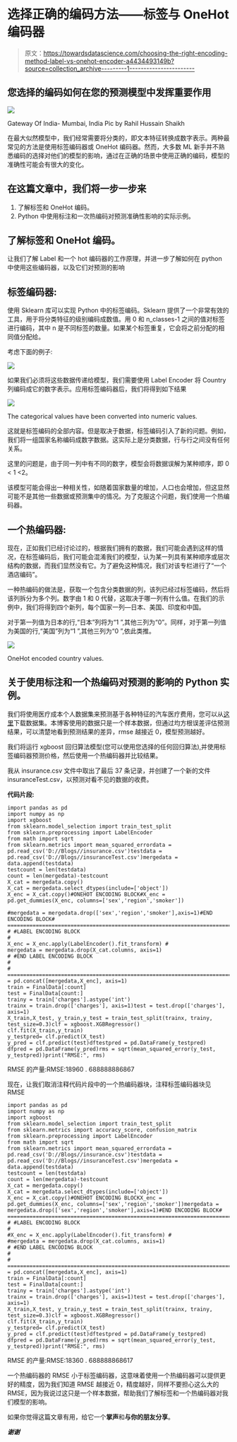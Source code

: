 # 选择正确的编码方法——标签与 OneHot 编码器

> 原文：<https://towardsdatascience.com/choosing-the-right-encoding-method-label-vs-onehot-encoder-a4434493149b?source=collection_archive---------1----------------------->

## 您选择的编码如何在您的预测模型中发挥重要作用

![](img/dd0da56b56a9c21d05f04d901ea45b50.png)

Gateway Of India- Mumbai, India Pic by Rahil Hussain Shaikh

在最大似然模型中，我们经常需要将分类的，即文本特征转换成数字表示。两种最常见的方法是使用标签编码器或 OneHot 编码器。然而，大多数 ML 新手并不熟悉编码的选择对他们的模型的影响，通过在正确的场景中使用正确的编码，模型的准确性可能会有很大的变化。

## 在这篇文章中，我们将一步一步来

1.  了解标签和 OneHot 编码。
2.  Python 中使用标注和一次热编码对预测准确性影响的实际示例。

## 了解标签和 OneHot 编码。

让我们了解 Label 和一个 hot 编码器的工作原理，并进一步了解如何在 python 中使用这些编码器，以及它们对预测的影响

## 标签编码器:

使用 Sklearn 库可以实现 Python 中的标签编码。Sklearn 提供了一个非常有效的工具，用于将分类特征的级别编码成数值。用 0 和 n_classes-1 之间的值对标签进行编码，其中 n 是不同标签的数量。如果某个标签重复，它会将之前分配的相同值分配给。

考虑下面的例子:

![](img/e295c1da62da537aff9db386a45df1f4.png)

如果我们必须将这些数据传递给模型，我们需要使用 Label Encoder 将 Country 列编码成它的数字表示。应用标签编码器后，我们将得到如下结果

![](img/f1e3cdf1f9cd6b14ebf88893a84c0fde.png)

The categorical values have been converted into numeric values.

这就是标签编码的全部内容。但是取决于数据，标签编码引入了新的问题。例如，我们将一组国家名称编码成数字数据。这实际上是分类数据，行与行之间没有任何关系。

这里的问题是，由于同一列中有不同的数字，模型会将数据误解为某种顺序，即 0 < 1 <2。

该模型可能会得出一种相关性，如随着国家数量的增加，人口也会增加，但这显然可能不是其他一些数据或预测集中的情况。为了克服这个问题，我们使用一个热编码器。

## 一个热编码器:

现在，正如我们已经讨论过的，根据我们拥有的数据，我们可能会遇到这样的情况，在标签编码后，我们可能会混淆我们的模型，认为某一列具有某种顺序或层次结构的数据，而我们显然没有它。为了避免这种情况，我们对该专栏进行了“一个酒店编码”。

一种热编码的做法是，获取一个包含分类数据的列，该列已经过标签编码，然后将该列拆分为多个列。数字由 1 和 0 代替，这取决于哪一列有什么值。在我们的示例中，我们将得到四个新列，每个国家一列—日本、美国、印度和中国。

对于第一列值为日本的行,“日本”列将为“1 ”,其他三列为“0”。同样，对于第一列值为美国的行,“美国”列为“1 ”,其他三列为“0 ”,依此类推。

![](img/e43d77079d58aa69a3748a4196ad7dc5.png)

OneHot encoded country values.

## 关于使用标注和一个热编码对预测的影响的 Python 实例。

我们将使用医疗成本个人数据集来预测基于各种特征的汽车医疗费用，您可以从[这里](https://www.kaggle.com/mirichoi0218/insurance/home)下载数据集。本博客使用的数据只是一个样本数据，但通过均方根误差评估预测结果，可以清楚地看到预测结果的差异，rmse 越接近 0，模型预测越好。

我们将运行 xgboost 回归算法模型(您可以使用您选择的任何回归算法),并使用标签编码器预测价格，然后使用一个热编码器并比较结果。

我从 insurance.csv 文件中取出了最后 37 条记录，并创建了一个新的文件 insuranceTest.csv，以预测对看不见的数据的收费。

**代码片段:**

```
import pandas as pd
import numpy as np
import xgboost
from sklearn.model_selection import train_test_split
from sklearn.preprocessing import LabelEncoder
from math import sqrt
from sklearn.metrics import mean_squared_errordata = pd.read_csv('D://Blogs//insurance.csv')testdata = pd.read_csv('D://Blogs//insuranceTest.csv')mergedata = data.append(testdata)
testcount = len(testdata)
count = len(mergedata)-testcount
X_cat = mergedata.copy()
X_cat = mergedata.select_dtypes(include=['object'])
X_enc = X_cat.copy()#ONEHOT ENCODING BLOCK#X_enc = pd.get_dummies(X_enc, columns=['sex','region','smoker'])

#mergedata = mergedata.drop(['sex','region','smoker'],axis=1)#END ENCODING BLOCK# =============================================================================
# #LABEL ENCODING BLOCK
# 
X_enc = X_enc.apply(LabelEncoder().fit_transform) #
mergedata = mergedata.drop(X_cat.columns, axis=1)
# #END LABEL ENCODING BLOCK
# 
# =============================================================================FinalData = pd.concat([mergedata,X_enc], axis=1)
train = FinalData[:count]
test = FinalData[count:]
trainy = train['charges'].astype('int')
trainx = train.drop(['charges'], axis=1)test = test.drop(['charges'], axis=1)
X_train,X_test, y_train,y_test = train_test_split(trainx, trainy, test_size=0.3)clf = xgboost.XGBRegressor()
clf.fit(X_train,y_train)
y_testpred= clf.predict(X_test)
y_pred = clf.predict(test)dftestpred = pd.DataFrame(y_testpred)
dfpred = pd.DataFrame(y_pred)rms = sqrt(mean_squared_error(y_test, y_testpred))print("RMSE:", rms)
```

RMSE 的产量:RMSE:18960 . 688888886867

现在，让我们取消注释代码片段中的一个热编码器块，注释标签编码器块见 RMSE

```
import pandas as pd
import numpy as np
import xgboost
from sklearn.model_selection import train_test_split
from sklearn.metrics import accuracy_score, confusion_matrix
from sklearn.preprocessing import LabelEncoder
from math import sqrt
from sklearn.metrics import mean_squared_errordata = pd.read_csv('D://Blogs//insurance.csv')testdata = pd.read_csv('D://Blogs//insuranceTest.csv')mergedata = data.append(testdata)
testcount = len(testdata)
count = len(mergedata)-testcount
X_cat = mergedata.copy()
X_cat = mergedata.select_dtypes(include=['object'])
X_enc = X_cat.copy()#ONEHOT ENCODING BLOCKX_enc = pd.get_dummies(X_enc, columns=['sex','region','smoker'])mergedata = mergedata.drop(['sex','region','smoker'],axis=1)#END ENCODING BLOCK# =============================================================================
# #LABEL ENCODING BLOCK
# 
#X_enc = X_enc.apply(LabelEncoder().fit_transform) #
#mergedata = mergedata.drop(X_cat.columns, axis=1)
# #END LABEL ENCODING BLOCK
# 
# =============================================================================FinalData = pd.concat([mergedata,X_enc], axis=1)
train = FinalData[:count]
test = FinalData[count:]
trainy = train['charges'].astype('int')
trainx = train.drop(['charges'], axis=1)test = test.drop(['charges'], axis=1)
X_train,X_test, y_train,y_test = train_test_split(trainx, trainy, test_size=0.3)clf = xgboost.XGBRegressor()
clf.fit(X_train,y_train)
y_testpred= clf.predict(X_test)
y_pred = clf.predict(test)dftestpred = pd.DataFrame(y_testpred)
dfpred = pd.DataFrame(y_pred)rms = sqrt(mean_squared_error(y_test, y_testpred))print("RMSE:", rms)
```

RMSE 的产量:RMSE:18360 . 688888868617

一个热编码器的 RMSE 小于标签编码器，这意味着使用一个热编码器可以提供更好的精度，因为我们知道 RMSE 越接近 0，精度越好，同样不要担心这么大的 RMSE，因为我说过这只是一个样本数据，帮助我们了解标签和一个热编码器对我们模型的影响。

如果你觉得这篇文章有用，给它一个**掌声**和**与你的朋友分享**。

***谢谢***